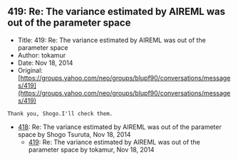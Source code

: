 ## 419: Re: The variance estimated by AIREML was out of the parameter space

- Title: 419: Re: The variance estimated by AIREML was out of the parameter space
- Author: tokamur
- Date: Nov 18, 2014
- Original: [https://groups.yahoo.com/neo/groups/blupf90/conversations/messages/419](https://groups.yahoo.com/neo/groups/blupf90/conversations/messages/419)

```
Thank you, Shogo.I'll check them.
```

- [418](0418.md): Re: The variance estimated by AIREML was out of the parameter space by Shogo Tsuruta, Nov 18, 2014
    - [419](0419.md): Re: The variance estimated by AIREML was out of the parameter space by tokamur, Nov 18, 2014
